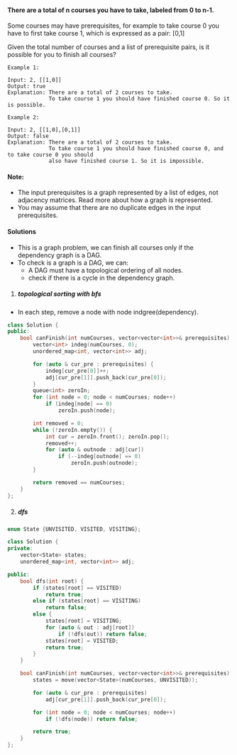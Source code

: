 #### There are a total of n courses you have to take, labeled from 0 to n-1.

Some courses may have prerequisites, for example to take course 0 you have to first take course 1, which is expressed as a pair: [0,1]

Given the total number of courses and a list of prerequisite pairs, is it possible for you to finish all courses?


```
Example 1:

Input: 2, [[1,0]] 
Output: true
Explanation: There are a total of 2 courses to take. 
             To take course 1 you should have finished course 0. So it is possible.

Example 2:

Input: 2, [[1,0],[0,1]]
Output: false
Explanation: There are a total of 2 courses to take. 
             To take course 1 you should have finished course 0, and to take course 0 you should
             also have finished course 1. So it is impossible.
```

#### Note:

-    The input prerequisites is a graph represented by a list of edges, not adjacency matrices. Read more about how a graph is represented.
-    You may assume that there are no duplicate edges in the input prerequisites.


#### Solutions

- This is a graph problem, we can finish all courses only if the dependency graph is a DAG.
- To check is a graph is a DAG, we can:
    - A DAG must have a topological ordering of all nodes.
    - check if there is a cycle in the dependency graph.

1. ##### topological sorting with bfs

- In each step, remove a node with node indgree(dependency).

```cpp
class Solution {
public:
    bool canFinish(int numCourses, vector<vector<int>>& prerequisites) {
        vector<int> indeg(numCourses, 0);
        unordered_map<int, vector<int>> adj;

        for (auto & cur_pre : prerequisites) {
            indeg[cur_pre[0]]++;
            adj[cur_pre[1]].push_back(cur_pre[0]);
        }
        queue<int> zeroIn;
        for (int node = 0; node < numCourses; node++)
            if (indeg[node] == 0)
                zeroIn.push(node);

        int removed = 0;
        while (!zeroIn.empty()) {
            int cur = zeroIn.front(); zeroIn.pop();
            removed++;
            for (auto & outnode : adj[cur])
                if (--indeg[outnode] == 0)
                    zeroIn.push(outnode);
        }

        return removed == numCourses;
    }
};
```


2. ##### dfs

```cpp
enum State {UNVISITED, VISITED, VISITING};

class Solution {
private:
    vector<State> states;
    unordered_map<int, vector<int>> adj;

public:
    bool dfs(int root) {
        if (states[root] == VISITED)
            return true;
        else if (states[root] == VISITING)
            return false;
        else {
            states[root] = VISITING;
            for (auto & out : adj[root])
                if (!dfs(out)) return false;
            states[root] = VISITED;
            return true;
        }
    }

    bool canFinish(int numCourses, vector<vector<int>>& prerequisites) {
        states = move(vector<State>(numCourses, UNVISITED));

        for (auto & cur_pre : prerequisites)
            adj[cur_pre[1]].push_back(cur_pre[0]);

        for (int node = 0; node < numCourses; node++)
            if (!dfs(node)) return false;

        return true;
    }
};
```